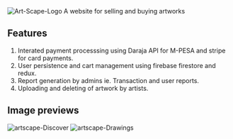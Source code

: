 <img src="https://i.ibb.co/D9GxzGc/Art-Scape-Logo.png" alt="Art-Scape-Logo" border="0">
A website for selling and buying artworks

## Features
1. Interated payment processsing using Daraja API for M-PESA and stripe for card payments.
2. User persistence and cart management using firebase firestore and redux.
3. Report generation by admins ie. Transaction and user reports.
4. Uploading and deleting of artwork by artists.

## Image previews
<img src="https://i.ibb.co/12VkXsp/artscape-Discover.png" alt="artscape-Discover" border="0">
<img src="https://i.ibb.co/wS3rTwz/artscape-Drawings.png" alt="artscape-Drawings" border="0">
